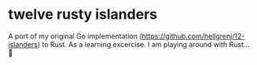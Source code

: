 # twelve rusty islanders

A port of my original Go implementation (https://github.com/hellgrenj/12-islanders) to Rust. As a learning excercise. I am playing around with Rust... 🦀 